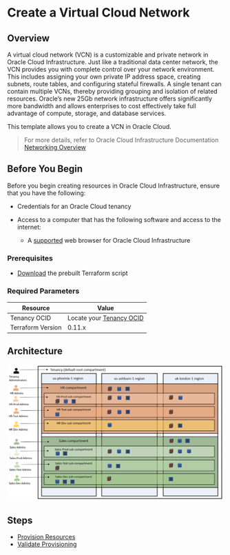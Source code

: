 # Create a Virtual Cloud Network

## Overview

A virtual cloud network (VCN) is a customizable and private network in Oracle Cloud Infrastructure. Just like a traditional data center network, the VCN provides you with complete control over your network environment. This includes assigning your own private IP address space, creating subnets, route tables, and configuring stateful firewalls. A single tenant can contain multiple VCNs, thereby providing grouping and isolation of related resources. Oracle’s new 25Gb network infrastructure offers significantly more bandwidth and allows enterprises to cost effectively take full advantage of compute, storage, and database services.

This template allows you to create a VCN in Oracle Cloud.

> For more details, refer to Oracle Cloud Infrastructure Documentation [Networking Overview](https://docs.cloud.oracle.com/en-us/iaas/Content/Network/Concepts/overview.htm)

## Before You Begin

Before you begin creating resources in Oracle Cloud Infrastructure, ensure that you have the following:

* Credentials for an Oracle Cloud tenancy

* Access to a computer that has the following software and access to the internet:

    * A [supported](https://docs.oracle.com/en/cloud/get-started/subscriptions-cloud/csgsg/web-browser-requirements.html) web browser for Oracle Cloud Infrastructure

### Prerequisites

* [Download](../scripts/terraform/resmgr/compartment.zip) the prebuilt Terraform script

### Required Parameters

| Resource       | Value |
|----------------|-------|
|Tenancy OCID    |Locate your [Tenancy OCID](https://docs.cloud.oracle.com/en-us/iaas/Content/General/Concepts/identifiers.htm)|
|Terraform Version | 0.11.x|

## Architecture

![](./images/oci-compartments.png)

## Steps

- [Provision Resources](?lab=provision-resources)
- [Validate Provisioning](?lab=validate-provisioning)
